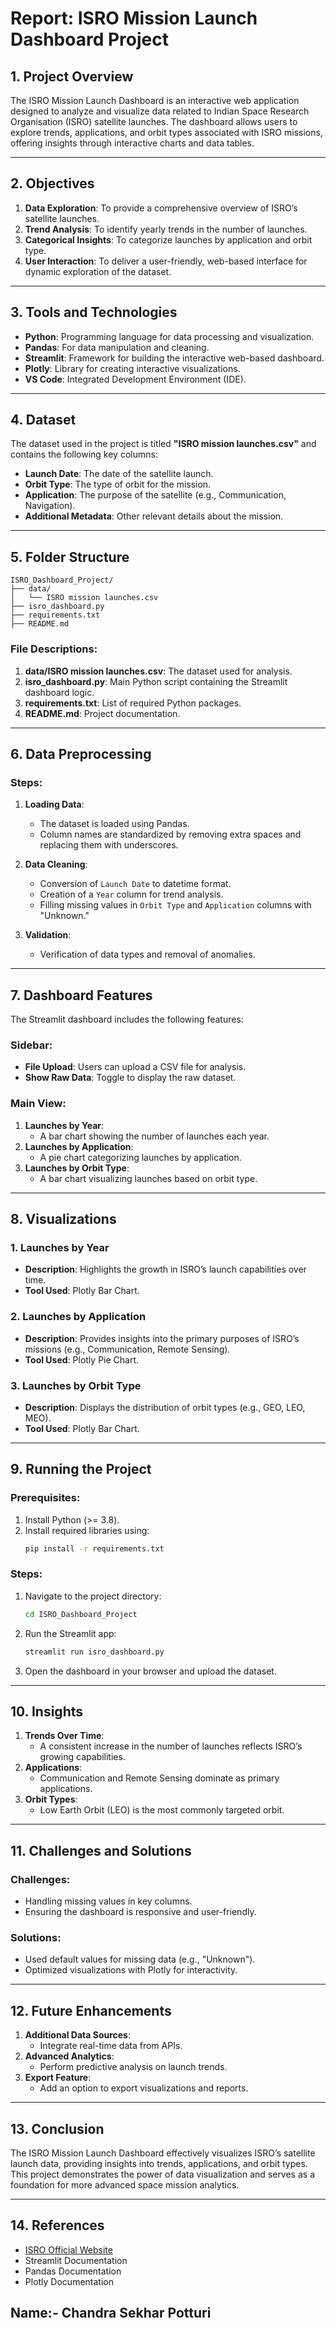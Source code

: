 # Report: ISRO Mission Launch Dashboard Project

## 1. Project Overview

The ISRO Mission Launch Dashboard is an interactive web application designed to analyze and visualize data related to Indian Space Research Organisation (ISRO) satellite launches. The dashboard allows users to explore trends, applications, and orbit types associated with ISRO missions, offering insights through interactive charts and data tables.

---

## 2. Objectives

1. **Data Exploration**: To provide a comprehensive overview of ISRO’s satellite launches.
2. **Trend Analysis**: To identify yearly trends in the number of launches.
3. **Categorical Insights**: To categorize launches by application and orbit type.
4. **User Interaction**: To deliver a user-friendly, web-based interface for dynamic exploration of the dataset.

---

## 3. Tools and Technologies

- **Python**: Programming language for data processing and visualization.
- **Pandas**: For data manipulation and cleaning.
- **Streamlit**: Framework for building the interactive web-based dashboard.
- **Plotly**: Library for creating interactive visualizations.
- **VS Code**: Integrated Development Environment (IDE).

---

## 4. Dataset

The dataset used in the project is titled **"ISRO mission launches.csv"** and contains the following key columns:
- **Launch Date**: The date of the satellite launch.
- **Orbit Type**: The type of orbit for the mission.
- **Application**: The purpose of the satellite (e.g., Communication, Navigation).
- **Additional Metadata**: Other relevant details about the mission.

---

## 5. Folder Structure

```
ISRO_Dashboard_Project/
├── data/
│   └── ISRO mission launches.csv
├── isro_dashboard.py
├── requirements.txt
├── README.md
```

### File Descriptions:
1. **data/ISRO mission launches.csv**: The dataset used for analysis.
2. **isro_dashboard.py**: Main Python script containing the Streamlit dashboard logic.
3. **requirements.txt**: List of required Python packages.
4. **README.md**: Project documentation.

---

## 6. Data Preprocessing

### Steps:
1. **Loading Data**:
   - The dataset is loaded using Pandas.
   - Column names are standardized by removing extra spaces and replacing them with underscores.

2. **Data Cleaning**:
   - Conversion of `Launch Date` to datetime format.
   - Creation of a `Year` column for trend analysis.
   - Filling missing values in `Orbit Type` and `Application` columns with "Unknown."

3. **Validation**:
   - Verification of data types and removal of anomalies.

---

## 7. Dashboard Features

The Streamlit dashboard includes the following features:

### Sidebar:
- **File Upload**: Users can upload a CSV file for analysis.
- **Show Raw Data**: Toggle to display the raw dataset.

### Main View:
1. **Launches by Year**:
   - A bar chart showing the number of launches each year.
2. **Launches by Application**:
   - A pie chart categorizing launches by application.
3. **Launches by Orbit Type**:
   - A bar chart visualizing launches based on orbit type.

---

## 8. Visualizations

### 1. Launches by Year
- **Description**: Highlights the growth in ISRO’s launch capabilities over time.
- **Tool Used**: Plotly Bar Chart.

### 2. Launches by Application
- **Description**: Provides insights into the primary purposes of ISRO’s missions (e.g., Communication, Remote Sensing).
- **Tool Used**: Plotly Pie Chart.

### 3. Launches by Orbit Type
- **Description**: Displays the distribution of orbit types (e.g., GEO, LEO, MEO).
- **Tool Used**: Plotly Bar Chart.

---

## 9. Running the Project

### Prerequisites:
1. Install Python (>= 3.8).
2. Install required libraries using:
   ```bash
   pip install -r requirements.txt
   ```

### Steps:
1. Navigate to the project directory:
   ```bash
   cd ISRO_Dashboard_Project
   ```
2. Run the Streamlit app:
   ```bash
   streamlit run isro_dashboard.py
   ```
3. Open the dashboard in your browser and upload the dataset.

---

## 10. Insights

1. **Trends Over Time**:
   - A consistent increase in the number of launches reflects ISRO’s growing capabilities.
2. **Applications**:
   - Communication and Remote Sensing dominate as primary applications.
3. **Orbit Types**:
   - Low Earth Orbit (LEO) is the most commonly targeted orbit.

---

## 11. Challenges and Solutions

### Challenges:
- Handling missing values in key columns.
- Ensuring the dashboard is responsive and user-friendly.

### Solutions:
- Used default values for missing data (e.g., "Unknown").
- Optimized visualizations with Plotly for interactivity.

---

## 12. Future Enhancements

1. **Additional Data Sources**:
   - Integrate real-time data from APIs.
2. **Advanced Analytics**:
   - Perform predictive analysis on launch trends.
3. **Export Feature**:
   - Add an option to export visualizations and reports.

---

## 13. Conclusion

The ISRO Mission Launch Dashboard effectively visualizes ISRO’s satellite launch data, providing insights into trends, applications, and orbit types. This project demonstrates the power of data visualization and serves as a foundation for more advanced space mission analytics.

---

## 14. References

- [ISRO Official Website](https://www.isro.gov.in)
- Streamlit Documentation
- Pandas Documentation
- Plotly Documentation

## Name:- Chandra Sekhar Potturi
